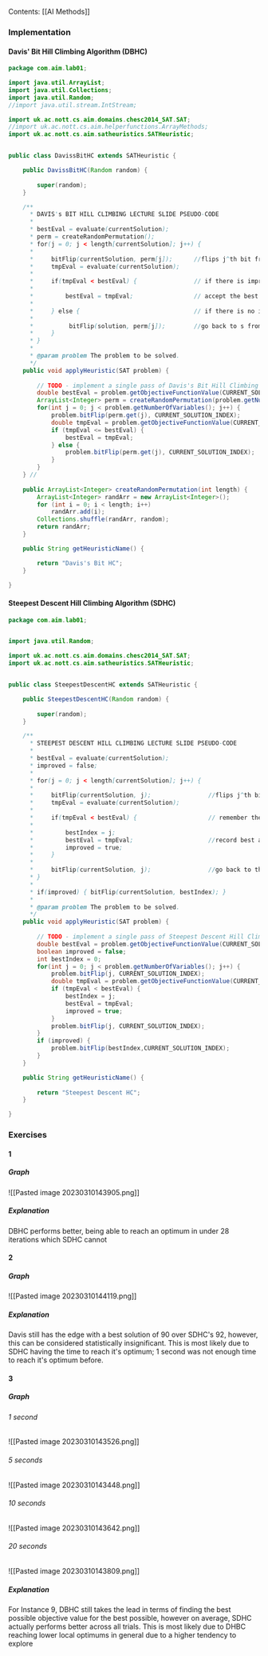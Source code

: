 Contents:
[[AI Methods]]

### Implementation
#### Davis' Bit Hill Climbing Algorithm (DBHC)
```java
package com.aim.lab01;

import java.util.ArrayList;
import java.util.Collections;
import java.util.Random;
//import java.util.stream.IntStream;

import uk.ac.nott.cs.aim.domains.chesc2014_SAT.SAT;
//import uk.ac.nott.cs.aim.helperfunctions.ArrayMethods;
import uk.ac.nott.cs.aim.satheuristics.SATHeuristic;


public class DavissBitHC extends SATHeuristic {

	public DavissBitHC(Random random) {
		
		super(random);
	}

	/**
	  * DAVIS's BIT HILL CLIMBING LECTURE SLIDE PSEUDO-CODE
	  *
	  * bestEval = evaluate(currentSolution);
	  * perm = createRandomPermutation();
	  * for(j = 0; j < length[currentSolution]; j++) {
	  * 
	  *     bitFlip(currentSolution, perm[j]); 		//flips j^th bit from permutation of solution producing s' from s
	  *     tmpEval = evaluate(currentSolution);
	  *
	  *     if(tmpEval < bestEval) { 				// if there is improvement (strict improvement)
	  *
	  *         bestEval = tmpEval; 				// accept the best flip
	  *         
	  *     } else { 								// if there is no improvement, reject the current bit flip
	  *
	  *          bitFlip(solution, perm[j]); 		//go back to s from s'
	  *     }
	  * }
	  *
	  * @param problem The problem to be solved.
	  */
	public void applyHeuristic(SAT problem) {
		
		// TODO - implement a single pass of Davis's Bit Hill Climbing
		double bestEval = problem.getObjectiveFunctionValue(CURRENT_SOLUTION_INDEX);
		ArrayList<Integer> perm = createRandomPermutation(problem.getNumberOfVariables()); 
		for(int j = 0; j < problem.getNumberOfVariables(); j++) {
			problem.bitFlip(perm.get(j), CURRENT_SOLUTION_INDEX); 
			double tmpEval = problem.getObjectiveFunctionValue(CURRENT_SOLUTION_INDEX);
			if (tmpEval <= bestEval) {
				bestEval = tmpEval;
			} else {
				problem.bitFlip(perm.get(j), CURRENT_SOLUTION_INDEX); 
			}
		}
	} //
	
	public ArrayList<Integer> createRandomPermutation(int length) {
		ArrayList<Integer> randArr = new ArrayList<Integer>();
		for (int i = 0; i < length; i++)
			randArr.add(i);
		Collections.shuffle(randArr, random);
		return randArr;
	}

	public String getHeuristicName() {

		return "Davis's Bit HC";
	}

}

```
#### Steepest Descent Hill Climbing Algorithm (SDHC)
``` java
package com.aim.lab01;


import java.util.Random;

import uk.ac.nott.cs.aim.domains.chesc2014_SAT.SAT;
import uk.ac.nott.cs.aim.satheuristics.SATHeuristic;


public class SteepestDescentHC extends SATHeuristic {

	public SteepestDescentHC(Random random) {
		
		super(random);
	}

	/**
	  * STEEPEST DESCENT HILL CLIMBING LECTURE SLIDE PSEUDO-CODE
	  *
	  * bestEval = evaluate(currentSolution);
	  * improved = false;
	  * 
	  * for(j = 0; j < length[currentSolution]; j++) {
	  * 
	  *     bitFlip(currentSolution, j); 				//flips j^th bit of current solution
	  *     tmpEval = evaluate(currentSolution);
	  *
	  *     if(tmpEval < bestEval) { 					// remember the bit which yields the best value after evaluation
	  *
	  *         bestIndex = j;
	  *         bestEval = tmpEval; 					//record best achievable solution objective value
	  *         improved = true;
	  *     }
	  *
	  *     bitFlip(currentSolution, j); 				//go back to the initial current solution
	  * }
	  *
	  * if(improved) { bitFlip(currentSolution, bestIndex); }
	  *
	  * @param problem The problem to be solved.
	  */
	public void applyHeuristic(SAT problem) {
		
		// TODO - implement a single pass of Steepest Descent Hill Climbing
		double bestEval = problem.getObjectiveFunctionValue(CURRENT_SOLUTION_INDEX);
		boolean improved = false;
		int bestIndex = 0;
		for(int j = 0; j < problem.getNumberOfVariables(); j++) {
			problem.bitFlip(j, CURRENT_SOLUTION_INDEX);
			double tmpEval = problem.getObjectiveFunctionValue(CURRENT_SOLUTION_INDEX);
			if (tmpEval < bestEval) {
				bestIndex = j;
				bestEval = tmpEval;
				improved = true;
			}
			problem.bitFlip(j, CURRENT_SOLUTION_INDEX);
		}
		if (improved) {
			problem.bitFlip(bestIndex,CURRENT_SOLUTION_INDEX);
		}
	}

	public String getHeuristicName() {
		
		return "Steepest Descent HC";
	}

}

```
### Exercises
#### 1
##### Graph
![[Pasted image 20230310143905.png]]
##### Explanation
DBHC performs better, being able to reach an optimum in under 28 iterations which SDHC cannot
#### 2
##### Graph
![[Pasted image 20230310144119.png]]
##### Explanation
Davis still has the edge with a best solution of 90 over SDHC's 92, however, this can be considered statistically insignificant.
This is most likely due to SDHC having the time to reach it's optimum; 1 second was not enough time to reach it's optimum before.
#### 3
##### Graph
###### 1 second
![[Pasted image 20230310143526.png]]

###### 5 seconds
![[Pasted image 20230310143448.png]]

###### 10 seconds
![[Pasted image 20230310143642.png]]

###### 20 seconds
![[Pasted image 20230310143809.png]]

##### Explanation
For Instance 9, DBHC still takes the lead in terms of finding the best possible objective value for the best possible, however on average, SDHC actually performs better across all trials. This is most likely due to DHBC reaching lower local optimums in general due to a higher tendency to explore
